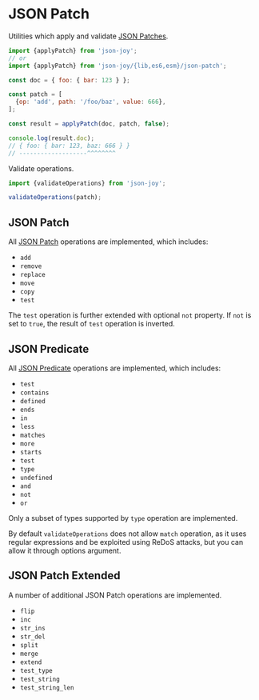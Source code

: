 # JSON Patch

Utilities which apply and validate [JSON Patches][json-patch].

[json-patch]: https://tools.ietf.org/html/rfc6902
[json-predicate]: https://tools.ietf.org/id/draft-snell-json-test-01.html

```js
import {applyPatch} from 'json-joy';
// or 
import {applyPatch} from 'json-joy/{lib,es6,esm}/json-patch';

const doc = { foo: { bar: 123 } };

const patch = [
  {op: 'add', path: '/foo/baz', value: 666},
];

const result = applyPatch(doc, patch, false);

console.log(result.doc);
// { foo: { bar: 123, baz: 666 } }
// -------------------^^^^^^^^
```

Validate operations.

```js
import {validateOperations} from 'json-joy';

validateOperations(patch);
```


## JSON Patch

All [JSON Patch][json-patch] operations are implemented, which includes:

- `add`
- `remove`
- `replace`
- `move`
- `copy`
- `test`

The `test` operation is further extended with optional `not` property. If `not`
is set to `true`, the result of `test` operation is inverted.


## JSON Predicate

All [JSON Predicate][json-predicate] operations are implemented, which includes:
  
- `test`
- `contains`
- `defined`
- `ends`
- `in`
- `less`
- `matches`
- `more`
- `starts`
- `test`
- `type`
- `undefined`
- `and`
- `not`
- `or`

Only a subset of types supported by `type` operation are implemented.

By default `validateOperations` does not allow `match` operation, as it uses
regular expressions and be exploited using ReDoS attacks, but you can allow it
through options argument.


## JSON Patch Extended

A number of additional JSON Patch operations are implemented.

- `flip`
- `inc`
- `str_ins`
- `str_del`
- `split`
- `merge`
- `extend`
- `test_type`
- `test_string`
- `test_string_len`
